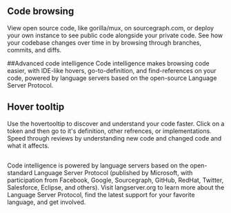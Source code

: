 ## Code browsing
View open source code, like gorilla/mux, on sourcegraph.com, or deploy your own instance to see public code alongside your private code. See how your codebase changes over time in by browsing through branches, commits, and diffs.

##Advanced code intelligence
Code intelligence makes browsing code easier, with IDE-like hovers, go-to-definition, and find-references on your code, powered by language servers based on the open-source Language Server Protocol.
## Hover tooltip
Use the hovertooltip to discover and understand your code faster. Click on a token and then go to it's definition, other refrences, or implementations. Speed through reviews by understanding new code and changed code and what it affects.

##
Code intelligence is powered by language servers based on the open-standard Language Server Protocol (published by Microsoft, with participation from Facebook, Google, Sourcegraph, GitHub, RedHat, Twitter, Salesforce, Eclipse, and others). Visit langserver.org to learn more about the Language Server Protocol, find the latest support for your favorite language, and get involved.